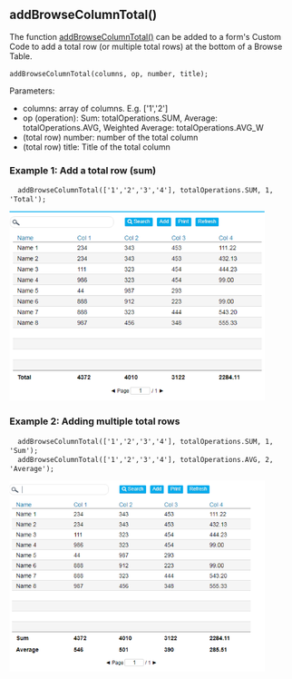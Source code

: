 ## addBrowseColumnTotal()

The function [addBrowseColumnTotal()](browse_total_rows.js) can be added to a form's Custom Code to add a total row (or multiple total rows) at the bottom of a Browse Table.

```
addBrowseColumnTotal(columns, op, number, title); 
```

Parameters:

- columns: array of columns. E.g. ['1','2']
- op (operation): Sum: totalOperations.SUM, Average: totalOperations.AVG, Weighted Average: totalOperations.AVG_W
- (total row) number: number of the total column
- (total row) title: Title of the total column

### Example 1:  Add a total row (sum)

```
  addBrowseColumnTotal(['1','2','3','4'], totalOperations.SUM, 1, 'Total');  
```

<p align="left">
  <img src="screenshots/Total Row.png" width="450">
</p>

### Example 2: Adding multiple total rows

```
  addBrowseColumnTotal(['1','2','3','4'], totalOperations.SUM, 1, 'Sum');
  addBrowseColumnTotal(['1','2','3','4'], totalOperations.AVG, 2, 'Average');
```

<p align="left">
  <img src="screenshots/Total sum_average.png" width="450">
</p>


